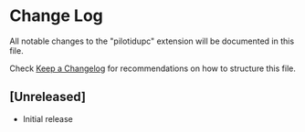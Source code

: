 # Change Log

All notable changes to the "pilotidupc" extension will be documented in this file.

Check [Keep a Changelog](http://keepachangelog.com/) for recommendations on how to structure this file.

## [Unreleased]

- Initial release